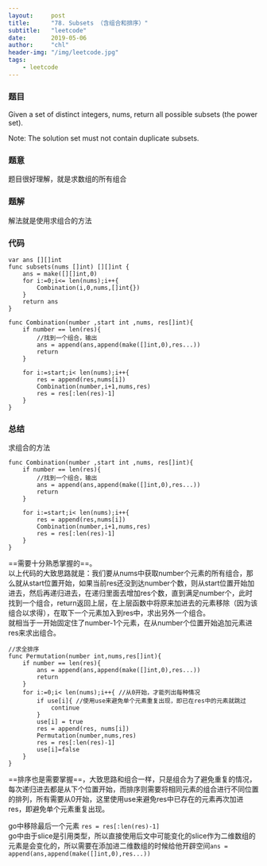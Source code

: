 ```yaml
---
layout:     post
title:      "78. Subsets （含组合和排序）"
subtitle:   "leetcode"
date:       2019-05-06
author:     "chl"
header-img: "/img/leetcode.jpg"
tags:
    - leetcode
--- 
```


### 题目
Given a set of distinct integers, nums, return all possible subsets (the power set).

Note: The solution set must not contain duplicate subsets.
### 题意
题目很好理解，就是求数组的所有组合

### 题解
解法就是使用求组合的方法

### 代码

```
var ans [][]int
func subsets(nums []int) [][]int {
	ans = make([][]int,0)
	for i:=0;i<= len(nums);i++{
		Combination(i,0,nums,[]int{})
	}
	return ans
}

func Combination(number ,start int ,nums, res[]int){
	if number == len(res){
		//找到一个组合，输出
		ans = append(ans,append(make([]int,0),res...))
		return
	}

	for i:=start;i< len(nums);i++{
		res = append(res,nums[i])
		Combination(number,i+1,nums,res)
		res = res[:len(res)-1]
	}
}
```

### 总结
求组合的方法

```
func Combination(number ,start int ,nums, res[]int){
	if number == len(res){
		//找到一个组合，输出
		ans = append(ans,append(make([]int,0),res...))
		return
	}

	for i:=start;i< len(nums);i++{ 
		res = append(res,nums[i])
		Combination(number,i+1,nums,res)
		res = res[:len(res)-1]
	}
}
```
==需要十分熟悉掌握的==。  
以上代码的大致思路就是：我们要从nums中获取number个元素的所有组合，那么就从start位置开始，如果当前res还没到达number个数，则从start位置开始加进去，然后再递归进去，在递归里面去增加res个数，直到满足number个，此时找到一个组合，return返回上层，在上层函数中将原来加进去的元素移除（因为该组合以求得），在取下一个元素加入到res中，求出另外一个组合。  
就相当于一开始固定住了number-1个元素，在从number个位置开始追加元素进res来求出组合。


```
//求全排序
func Permutation(number int,nums,res[]int){
	if number == len(res){
		ans = append(ans,append(make([]int,0),res...))
		return
	}
	for i:=0;i< len(nums);i++{ //从0开始，才能列出每种情况
		if use[i]{ //使用use来避免单个元素重复出现，即已在res中的元素就跳过
			continue
		}
		use[i] = true
		res = append(res, nums[i])
		Permutation(number,nums,res)
		res = res[:len(res)-1]
		use[i]=false
	}
}
```
==排序也是需要掌握==，大致思路和组合一样，只是组合为了避免重复的情况，每次递归进去都是从下个位置开始，而排序则需要将相同元素的组合进行不同位置的排列，所有需要从0开始，这里使用use来避免res中已存在的元素再次加进res，即避免单个元素重复出现。  

go中移除最后一个元素 `res = res[:len(res)-1]`  
go中由于slice是引用类型，所以直接使用后文中可能变化的slice作为二维数组的元素是会变化的，所以需要在添加进二维数组的时候给他开辟空间`ans = append(ans,append(make([]int,0),res...))`